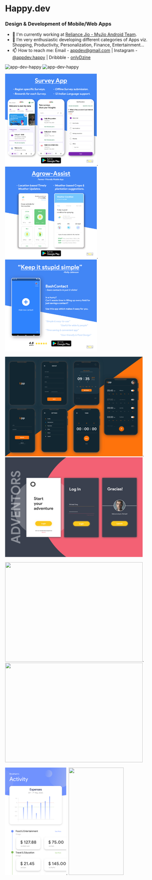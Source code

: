 # Happy.dev
### Design & Development of Mobile/Web Apps

- 🔭 I'm currently working at [Reliance Jio - MyJio Android Team](https://www.jio.com/).
- 🌱 I’m very enthusiastic developing different categories of Apps viz. Shopping, Productivity, Personalization, Finance, Entertainment...
- 📫 How to reach me: Email - [appdev@gmail.com](appdev.happy@gmail.com)  |   Instagram - [@appdev.happy](https://www.instagram.com/appdev.happy/)   |   Dribbble - [onlyDzine](https://dribbble.com/onlyDzine)

<p align="left"> <img src="https://komarev.com/ghpvc/?username=app-dev-happy&label=Profile Views&color=brightgreen&style=plastic" alt="app-dev-happy" />
  <img src="https://komarev.com/ghpvc/?username=app-dev-happy&label=Repo Views&color=blue&style=plastic" alt="app-dev-happy" />
</p>

[<img src="https://github.com/app-dev-happy/Happy/blob/main/InstaPost5_SurveyApp.jpg" width="300" height="300">](https://www.instagram.com/p/CCggWAeAzFJ/). [<img src="https://github.com/app-dev-happy/Happy/blob/main/InstaPost5_AgrowAssist.jpg" width="300" height="300">](https://www.instagram.com/p/CCghrdxgckz/). [<img src="https://github.com/app-dev-happy/Happy/blob/main/InstaPost4_BashContacts.jpg" width="300" height="300">](https://www.instagram.com/p/CCTw1qygyjH/)

[<img src="https://github.com/app-dev-happy/Happy/blob/main/AlarmApp.jpg" width="450" height="325">](https://dribbble.com/shots/11982963-Alarm-Mobile-Application). [<img src="https://github.com/app-dev-happy/Happy/blob/main/Adventors.jpg" width="450" height="325">](https://dribbble.com/shots/11987555-Adventors-Mobile-Application)

[<img src="https://cdn.dribbble.com/users/4631982/screenshots/11980936/media/3709e30f47386f85344ae0066c7cc001.jpg" width="450" height="325">](https://dribbble.com/shots/11980936-Survey-Mobile-Application). [<img src="https://cdn.dribbble.com/users/4631982/screenshots/12025457/media/f506c71b8e708df42fade1a87bfc2d38.jpg" width="450" height="325">](https://dribbble.com/shots/12025457-Eiffel-Tower-Gold)

[<img src="https://github.com/app-dev-happy/Happy/blob/main/ExpenseTracker.jpg" width="200" height="350">](https://www.instagram.com/p/CCTpN7iAIMM/). [<img src="https://github.com/app-dev-happy/Happy/blob/main/DashboardScreen2%20%E2%80%93%201.jpg" width="180" height="350">](https://www.instagram.com/p/CEUiUqVAdgs/)
